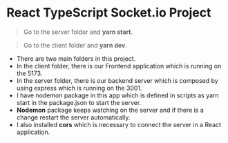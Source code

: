 # React TypeScript Socket.io Project

> Go to the server folder and **yarn start**.


> Go to the client folder and **yarn dev**.

* There are two main folders in this project. 
* In the client folder, there is our Frontend application which is running on the 5173.
* In the server folder, there is our backend server which is composed by using express which is running on the 3001.
* I have nodemon package in this app which is defined in scripts as yarn start in the package.json to start the server.
* **Nodemon** package keeps watching on the server and if there is a change restart the server automatically.
* I also installed **cors** which is necessary to connect the server in a React application.